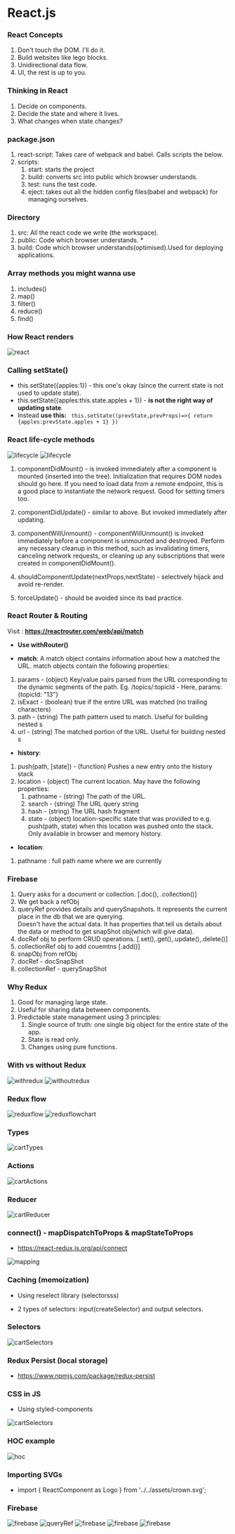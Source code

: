 # React.js

### React Concepts

1. Don't touch the DOM. I'll do it.
2. Build websites like lego blocks.
3. Unidirectional data flow.
4. UI, the rest is up to you.

### Thinking in React

1. Decide on components.
2. Decide the state and where it lives.
3. What changes when state changes?

### package.json

1. react-script: Takes care of webpack and babel. Calls scripts the below.
2. scripts:
   1. start: starts the project
   2. build: converts src into public which browser understands.
   3. test: runs the test code.
   4. eject: takes out all the hidden config files(babel and webpack) for managing ourselves.

### Directory

1. src: All the react code we write (the workspace).
2. public: Code which browser understands. \*
3. build: Code which browser understands(optimised).Used for deploying applications.

### Array methods you might wanna use

1. includes()
2. map()
3. filter()
4. reduce()
5. find()

### How React renders

![react](/img/render.png)

### Calling setState()

- this.setState({apples:1}) - this one's okay (since the current state is not used to update state).
- this.setState({apples:this.state.apples + 1}) - **is not the right way of updating state**.
- Instead **use this:**
  ` this.setState((prevState,prevProps)=>{ return {apples:prevState.apples + 1} })`

### React life-cycle methods

![lifecycle](/img/life1.png)
![lifecycle](/img/life2.png)

1. componentDidMount() - is invoked immediately after a component is mounted (inserted into the tree). Initialization that requires DOM nodes should go here. If you need to load data from a remote endpoint, this is a good place to instantiate the network request. Good for setting timers too.

2. componentDidUpdate() - similar to above. But invoked immediately after updating.

3. componentWillUnmount() - componentWillUnmount() is invoked immediately before a component is unmounted and destroyed. Perform any necessary cleanup in this method, such as invalidating timers, canceling network requests, or cleaning up any subscriptions that were created in componentDidMount().

4. shouldComponentUpdate(nextProps,nextState) - selectively hijack and avoid re-render.

5. forceUpdate() - should be avoided since its bad practice.

### React Router & Routing

Visit : **https://reactrouter.com/web/api/match**

- **Use withRouter()**

* **match**:
  A match object contains information about how a <Route path> matched the URL. match objects contain the following properties:

1. params - (object) Key/value pairs parsed from the URL corresponding to the dynamic segments of the path. Eg. /topics/:topicId - Here, params: {topicId: "13"}
2. isExact - (boolean) true if the entire URL was matched (no trailing characters)
3. path - (string) The path pattern used to match. Useful for building nested <Route>s
4. url - (string) The matched portion of the URL. Useful for building nested <Link>s

- **history**:

1. push(path, [state]) - (function) Pushes a new entry onto the history stack
2. location - (object) The current location. May have the following properties:
   1. pathname - (string) The path of the URL.
   2. search - (string) The URL query string
   3. hash - (string) The URL hash fragment
   4. state - (object) location-specific state that was provided to e.g. push(path, state) when this location was pushed onto the stack. Only available in browser and memory history.

- **location**:

1. pathname : full path name where we are currently

### Firebase

1. Query asks for a document or collection. [.doc(), .collection()]
2. We get back a refObj
3. queryRef provides details and querySnapshots. It represents the current place in the db that we are querying.  
   Doesn't have the actual data. It has properties that tell us details about the data or method to get snapShot obj(which will give data).
4. docRef obj to perform CRUD operations. [.set(),.get(),.update(),.delete()]
5. collectionRef obj to add couemtns [.add()]
6. snapObj from refObj
7. docRef - docSnapShot
8. collectionRef - querySnapShot

### Why Redux

1. Good for managing large state.
2. Useful for sharing data between components.
3. Predictable state management using 3 principles:
   1. Single source of truth: one single big object for the entire state of the app.
   2. State is read only.
   3. Changes using pure functions.

### With vs without Redux

![withredux](/img/withredux)
![withoutredux](/img/withoutredux)

### Redux flow

![reduxflow](/img/reduxflow.png)
![reduxflowchart](/img/reduxflowchart.png)

### Types

![cartTypes](/img/types.png)

### Actions

![cartActions](/img/actions.png)

### Reducer

![cartReducer](/img/reducer.png)

### connect() - mapDispatchToProps & mapStateToProps

- https://react-redux.js.org/api/connect

![mapping](/img/mapping.png)

### Caching (memoization)

- Using reselect library (selectorsss)

* 2 types of selectors: input(createSelector) and output selectors.

### Selectors

![cartSelectors](/img/selectors.png)

### Redux Persist (local storage)

- https://www.npmjs.com/package/redux-persist

### CSS in JS

- Using styled-components

![cartSelectors](/img/cssjs.png)

### HOC example

![hoc](/img/hoc1.png)

### Importing SVGs

- import { ReactComponent as Logo } from '../../assets/crown.svg';

### Firebase

![firebase](/img/firebase1.png)
![queryRef](/img/queryRef.png)
![firebase](/img/firebase2.png)
![firebase](/img/firebase3.png)
![firebase](/img/firebase4.png)
